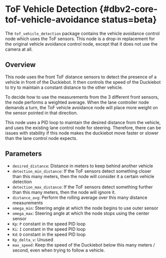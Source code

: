 # ToF Vehicle Detection {#dbv2-core-tof-vehicle-avoidance status=beta}

The `tof_vehicle_detection` package contains the vehicle avoidance control node which uses the ToF sensors.
This node is a drop-in replacement for the original vehicle avoidance control node, except that it does not
use the camera at all.

## Overview

This node uses the front ToF distance sensors to detect the presence of a vehicle in front of the Duckiebot.
It then controls the speed of the Duckiebot to try to maintain a constant distance to the other vehicle.

To decide how to use the measurements from the 3 different front sensors, the node performs a weighted average.
When the lane controller node demands a turn, the ToF vehicle avoidance node will place more weight on the
sensor pointed in that direction.

This node uses a PID loop to maintain the desired distance from the vehicle, and uses the existing lane control
node for steering. Therefore, there can be issues with stability if this node makes the duckiebot move faster
or slower than the lane control node expects.

## Parameters

 - `desired_distance`: Distance in meters to keep behind another vehicle
 - `detection_min_distance`: If the ToF sensors detect something closer than this many meters, then the node will
   consider it a certain vehicle detection
 - `detection_max_distance`: If the ToF sensors detect something further than this many meters, then the node will
   ignore it.
 - `distance_avg`: Perform the rolling average over this many distance measurements
 - `omega_min`: Steering angle at which the node begins to use outer sensor
 - `omega_max`: Steering angle at which the node stops using the center sensor
 - `Kp`: `P` constant in the speed PID loop
 - `Ki`: `I` constant in the speed PID loop
 - `Kd`: `D` constant in the speed PID loop
 - `Kp_delta_v`: Unused
 - `max_speed`: Keep the speed of the Duckiebot below this many meters / second, even when trying to follow a vehicle.
   